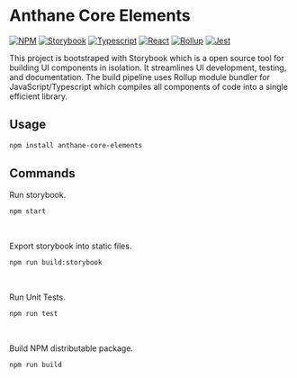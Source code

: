 # Anthane Core Elements

[![NPM](https://badges.aleen42.com/src/npm.svg)](https://www.npmjs.com/)
[![Storybook](https://cdn.jsdelivr.net/gh/storybookjs/brand@main/badge/badge-storybook.svg)](https://storybook.js.org/)
[![Typescript](https://badges.aleen42.com/src/typescript.svg)](https://www.typescriptlang.org/)
[![React](https://badges.aleen42.com/src/react.svg)](https://reactjs.org/)
[![Rollup](https://badges.aleen42.com/src/rollup.svg)](https://rollupjs.org/)
[![Jest](https://badges.aleen42.com/src/jest_2.svg)](https://jestjs.io/)

This project is bootstraped with Storybook which is a open source tool for building UI components in isolation. It streamlines UI development, testing, and documentation. The build pipeline uses Rollup module bundler for JavaScript/Typescript which compiles all components of code into a single efficient library.

## Usage

```bash
npm install anthane-core-elements
```

## Commands

Run storybook.

```bash
npm start
```

<br>

Export storybook into static files.

```bash
npm run build:storybook
```

<br>

Run Unit Tests.

```bash
npm run test
```

<br>

Build NPM distributable package.

```bash
npm run build
```
